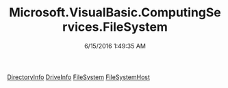 ﻿---
title: Microsoft.VisualBasic.ComputingServices.FileSystem
date: 6/15/2016 1:49:35 AM
---

[DirectoryInfo](T-Microsoft.VisualBasic.ComputingServices.FileSystem.DirectoryInfo.html)
[DriveInfo](T-Microsoft.VisualBasic.ComputingServices.FileSystem.DriveInfo.html)
[FileSystem](T-Microsoft.VisualBasic.ComputingServices.FileSystem.FileSystem.html)
[FileSystemHost](T-Microsoft.VisualBasic.ComputingServices.FileSystem.FileSystemHost.html)
